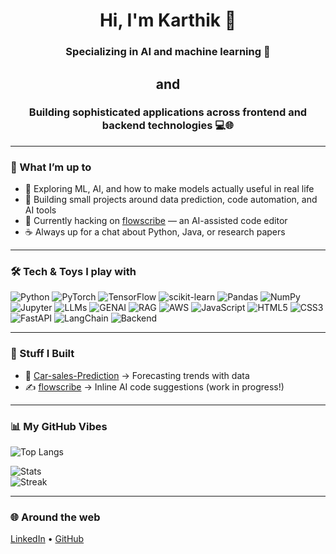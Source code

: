 <h1 align="center">Hi, I'm Karthik 👋</h1>
<h3 align="center">Specializing in AI and machine learning 🤖</h3>
<h2 align="center">and</h2>
<h3 align="center">Building sophisticated applications across frontend and backend technologies 💻🌐</h3>


---

### 🌟 What I’m up to
- 🧠 Exploring ML, AI, and how to make models actually useful in real life  
- 🔨 Building small projects around data prediction, code automation, and AI tools  
- 🚀 Currently hacking on [flowscribe](https://github.com/KarthikChimkode/flowscribe) — an AI-assisted code editor  
- ☕ Always up for a chat about Python, Java, or research papers  

---

### 🛠️ Tech & Toys I play with
![Python](https://img.shields.io/badge/Python-3776AB?style=for-the-badge&logo=python&logoColor=white)
![PyTorch](https://img.shields.io/badge/PyTorch-EE4C2C?style=for-the-badge&logo=pytorch&logoColor=white)
![TensorFlow](https://img.shields.io/badge/TensorFlow-FF6F00?style=for-the-badge&logo=tensorflow&logoColor=white)
![scikit-learn](https://img.shields.io/badge/scikit--learn-F7931E?style=for-the-badge&logo=scikitlearn&logoColor=white)
![Pandas](https://img.shields.io/badge/Pandas-150458?style=for-the-badge&logo=pandas&logoColor=white)
![NumPy](https://img.shields.io/badge/NumPy-013243?style=for-the-badge&logo=numpy&logoColor=white)
![Jupyter](https://img.shields.io/badge/Jupyter-F37626?style=for-the-badge&logo=jupyter&logoColor=white)
![LLMs](https://img.shields.io/badge/LLMs-6f42c1?style=for-the-badge&logo=openai&logoColor=white)
![GENAI](https://img.shields.io/badge/GENAI-008080?style=for-the-badge&logo=ai&logoColor=white)
![RAG](https://img.shields.io/badge/RAG-FF5733?style=for-the-badge&logo=ai&logoColor=white)
![AWS](https://img.shields.io/badge/AWS-232F3E?style=for-the-badge&logo=amazon-aws&logoColor=white)
![JavaScript](https://img.shields.io/badge/JavaScript-F7DF1E?style=for-the-badge&logo=javascript&logoColor=black)
![HTML5](https://img.shields.io/badge/HTML5-E34F26?style=for-the-badge&logo=html5&logoColor=white)
![CSS3](https://img.shields.io/badge/CSS3-1572B6?style=for-the-badge&logo=css3&logoColor=white)
![FastAPI](https://img.shields.io/badge/FastAPI-009688?style=for-the-badge&logo=fastapi&logoColor=white)
![LangChain](https://img.shields.io/badge/LangChain-000000?style=for-the-badge&logo=langchain&logoColor=white)
![Backend](https://img.shields.io/badge/Backend-000000?style=for-the-badge&logo=node.js&logoColor=white)
  

---

### 🔬 Stuff I Built
- 🚗 [Car-sales-Prediction](https://github.com/KarthikChimkode/Car-sales-Prediciton) → Forecasting trends with data  
- ✍️ [flowscribe](https://github.com/KarthikChimkode/flowscribe) → Inline AI code suggestions (work in progress!)  

---
### 📊 My GitHub Vibes
![Top Langs](https://github-readme-stats.vercel.app/api/top-langs/?username=KarthikChimkode&layout=compact&theme=radical)

![Stats](https://github-readme-stats.vercel.app/api?username=KarthikChimkode&show_icons=true&theme=radical)  
![Streak](https://github-readme-streak-stats.herokuapp.com/?user=KarthikChimkode&theme=dark)  

---

### 🌐 Around the web
[LinkedIn](https://www.linkedin.com/in/karthik-chimkode-794389220) • [GitHub](https://github.com/KarthikChimkode)  

